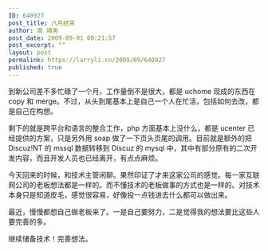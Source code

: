 ```yaml
---
ID: 640927
post_title: 八月结束
author: 南 靖男
post_date: 2009-09-01 00:21:57
post_excerpt: ""
layout: post
permalink: https://larryli.cn/2009/09/640927
published: true
---
```

<p>到新公司差不多忙碌了一个月，工作量倒不是很大，都是 uchome 现成的东西在 copy 和 merge。不过，从头到尾基本上是自己一个人在忙活，包括如何去改，都是自己在构想。</p>  <p>剩下的就是跨平台和语言的整合工作，php 方面基本上没什么，都是 ucenter 已经提供的方案，只是另外用 soap 做了一下页头页尾的调用。目前就是额外的把 Discuz!NT 的 mssql 数据转移到 Discuz 的 mysql 中，其中有部分原有的二次开发内容，而且开发人员也已经离开，有点点麻烦。</p>  <p>今天回来的时候，和技术主管闲聊。果然印证了才来这家公司的感觉。每一家互联网公司的老板想法都是一样的。而不懂技术的老板做事的方式也是一样的。对技术本身只是知道皮毛，感觉很容易，好像投一点钱进去什么都可以做出来。</p>  <p>最近，慢慢都想自己做老板来了。一是自己要努力，二是觉得我的想法要比这些人要完善的多。</p> 继续储备技术！完善想法。